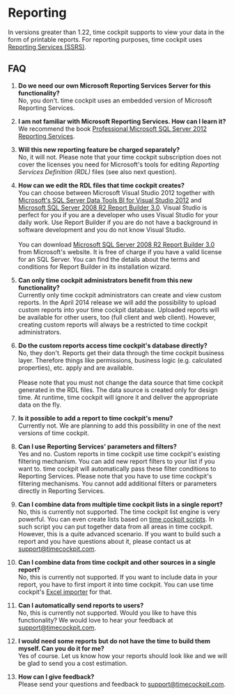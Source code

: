 # Reporting

In versions greater than 1.22, time cockpit supports to view your data in the form of printable reports. For reporting purposes, time cockpit uses [Reporting Services (SSRS)](http://msdn.microsoft.com/de-de/library/ms159106.aspx).

## FAQ

1. **Do we need our own Microsoft Reporting Services Server for this functionality?**<br/>
No, you don't. time cockpit uses an embedded version of Microsoft Reporting Services.

1. **I am not familiar with Microsoft Reporting Services. How can I learn it?**<br/>
We recommend the book [Professional Microsoft SQL Server 2012 Reporting Services](http://www.amazon.de/gp/product/1118101111/).

1. **Will this new reporting feature be charged separately?**<br/>
No, it will not. Please note that your time cockpit subscription does not cover the licenses you need for Microsoft's tools for editing *Reporting Services Definition (RDL)* files (see also next question).

1. **How can we edit the RDL files that time cockpit creates?**<br/>
You can choose between Microsoft Visual Studio 2012 together with [Microsoft's SQL Server Data Tools BI for Visual Studio 2012](http://www.microsoft.com/en-us/download/details.aspx?id=36843) and [Microsoft SQL Server 2008 R2 Report Builder 3.0](http://www.microsoft.com/en-us/download/details.aspx?id=6116). Visual Studio is perfect for you if you are a developer who uses Visual Studio for your daily work. Use Report Builder if you are do not have a background in software development and you do not know Visual Studio.<br/><br/>
You can download [Microsoft SQL Server 2008 R2 Report Builder 3.0](http://www.microsoft.com/en-us/download/details.aspx?id=6116) from Microsoft's website. It is free of charge if you have a valid license for an SQL Server. You can find the details about the terms and conditions for Report Builder in its installation wizard.

1. **Can only time cockpit administrators benefit from this new functionality?**<br/>
Currently only time cockpit administrators can create and view custom reports. In the April 2014 release we will add the possibility to upload custom reports into your time cockpit database. Uploaded reports will be available for other users, too (full client and web client). However, creating custom reports will always be a restricted to time cockpit administrators.

1. **Do the custom reports access time cockpit's database directly?**<br/>
No, they don't. Reports get their data through the time cockpit business layer. Therefore things like permissions, business logic (e.g. calculated properties), etc. apply and are available.<br/><br/>
Please note that you must not change the data source that time cockpit generated in the RDL files. The data source is created only for design time. At runtime, time cockpit will ignore it and deliver the appropriate data on the fly.

1. **Is it possible to add a report to time cockpit's menu?**<br/>
Currently not. We are planning to add this possibility in one of the next versions of time cockpit.

1. **Can I use Reporting Services' parameters and filters?**<br/>
Yes and no. Custom reports in time cockpit use time cockpit's existing filtering mechanism. You can add new report filters to your list if you want to. time cockpit will automatically pass these filter conditions to Reporting Services. Please note that you have to use time cockpit's filtering mechanisms. You cannot add additional filters or parameters directly in Reporting Services.

1. **Can I combine data from multiple time cockpit lists in a single report?**<br/>
No, this is currently not supported. The time cockpit list engine is very powerful. You can even create lists based on [time cockpit scripts](~/doc/scripting/overview.md). In such script you can put together data from all areas in time cockpit. However, this is a quite advanced scenario. If you want to build such a report and you have questions about it, please contact us at [support@timecockpit.com](mailto:support@timecockpit.com).

1. **Can I combine data from time cockpit and other sources in a single report?**<br/>
No, this is currently not supported. If you want to include data in your report, you have to first import it into time cockpit. You can use time cockpit's [Excel importer](~/doc/data-exchange/import.md) for that.

1. **Can I automatically send reports to users?**<br/>
No, this is currently not supported. Would you like to have this functionality? We would love to hear your feedback at [support@timecockpit.com](mailto:support@timecockpit.com).

1. **I would need some reports but do not have the time to build them myself. Can you do it for me?**<br/>
Yes of course. Let us know how your reports should look like and we will be glad to send you a cost estimation.

1. **How can I give feedback?**<br/>
Please send your questions and feedback to [support@timecockpit.com](mailto:support@timecockpit.com).